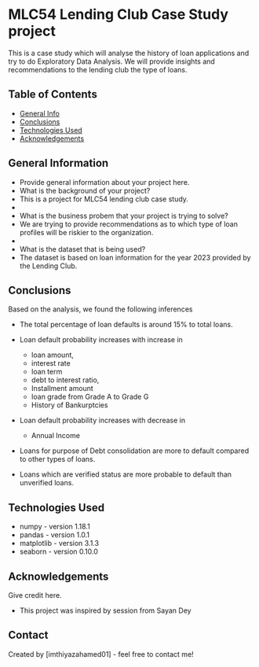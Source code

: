 # MLC54 Lending Club Case Study project
This is a case study which will analyse the history of loan applications and try to do Exploratory Data Analysis. 
We will provide insights and recommendations to the lending club the type of loans.   


## Table of Contents
* [General Info](#general-information)
* [Conclusions](#conclusions)
* [Technologies Used](#technologies-used)
* [Acknowledgements](#acknowledgements)


## General Information
- Provide general information about your project here.
- What is the background of your project?
- This is a project for MLC54 lending club case study.
-
- What is the business probem that your project is trying to solve?
- We are trying to provide recommendations as to which type of loan profiles will be riskier to the organization. 
-
- What is the dataset that is being used?
- The dataset is based on loan information for the year 2023 provided by the Lending Club.


## Conclusions
Based on the analysis, we found the following inferences
- The total percentage of loan defaults is around 15% to total loans.

- Loan default probability increases with increase in 
    - loan amount, 
    - interest rate
    - loan term
    - debt to interest ratio, 
    - Installment amount
    - loan grade from Grade A to Grade G
    - History of Bankurptcies
- Loan default probability increases with decrease in 
    - Annual Income
- Loans for purpose of Debt consolidation are more to default compared to other types of loans.
- Loans which are verified status are more probable to default than unverified loans.




## Technologies Used
- numpy - version 1.18.1
- pandas - version 1.0.1
- matplotlib - version 3.1.3
- seaborn - version 0.10.0


## Acknowledgements
Give credit here.
- This project was inspired by session from Sayan Dey



## Contact
Created by [imthiyazahamed01] - feel free to contact me!

